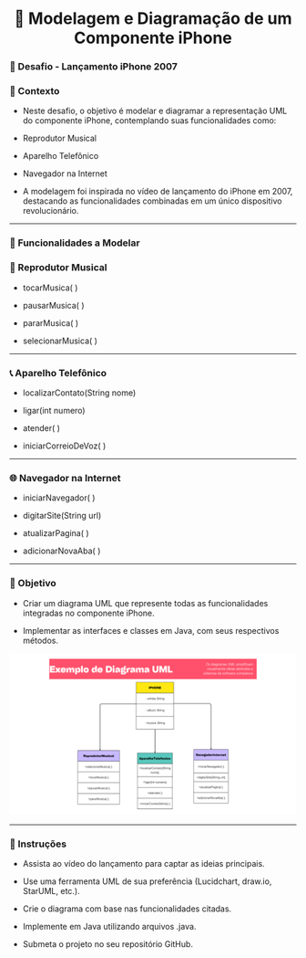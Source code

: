  <h1 align="center"> 📱 Modelagem e Diagramação de um Componente iPhone </h1>


### 🔗 Desafio - Lançamento iPhone 2007



### 🧠 Contexto

- Neste desafio, o objetivo é modelar e diagramar a representação UML do componente iPhone, contemplando suas funcionalidades como:

- Reprodutor Musical

- Aparelho Telefônico

- Navegador na Internet

- A modelagem foi inspirada no vídeo de lançamento do iPhone em 2007, destacando as funcionalidades combinadas em um único dispositivo revolucionário.

---

### 🔧 Funcionalidades a Modelar

### 🎵 Reprodutor Musical

- tocarMusica( )

- pausarMusica( )

- pararMusica( )

- selecionarMusica( )
---

### 📞 Aparelho Telefônico

- localizarContato(String nome)

- ligar(int numero)

- atender( )

- iniciarCorreioDeVoz( )

---

### 🌐 Navegador na Internet

- iniciarNavegador( )

- digitarSite(String url)

- atualizarPagina( )

- adicionarNovaAba( )

---

### 🧩 Objetivo

- Criar um diagrama UML que represente todas as funcionalidades integradas no componente iPhone.

- Implementar as interfaces e classes em Java, com seus respectivos métodos.

![Exemplo de Diagrama UML](https://github.com/bia-cunha/POODesafio/blob/main/Exemplo%20de%20Diagrama%20UML.png)

---

### 📌 Instruções

- Assista ao vídeo do lançamento para captar as ideias principais.

- Use uma ferramenta UML de sua preferência (Lucidchart, draw.io, StarUML, etc.).

- Crie o diagrama com base nas funcionalidades citadas.

- Implemente em Java utilizando arquivos .java.

- Submeta o projeto no seu repositório GitHub.

